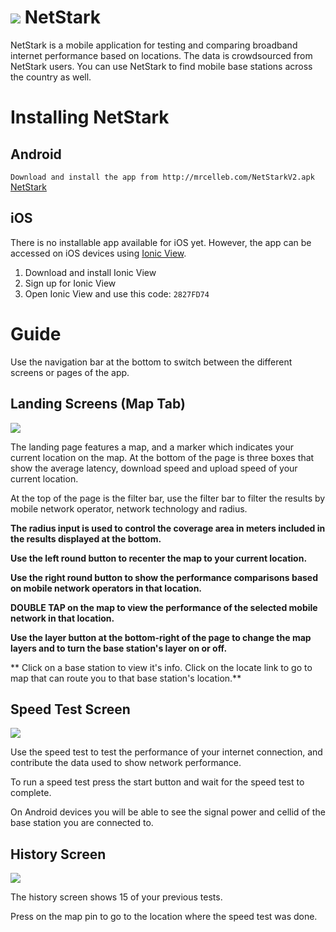 # ![](http://mrcelleb.com/img/netstark/favicon.ico) NetStark
NetStark is a mobile application for testing and comparing broadband internet performance based on locations. The data is crowdsourced from NetStark users. 
You can use NetStark to find mobile base stations across the country as well.

# Installing NetStark
## Android
`Download and install the app from http://mrcelleb.com/NetStarkV2.apk` [NetStark](http://mrcelleb.com/NetStarkV2.apk)

## iOS
There is no installable app available for iOS yet. However, the app can be accessed on iOS devices using [Ionic View](https://view.ionic.io).

1. Download and install Ionic View
2. Sign up for Ionic View
3. Open Ionic View and use this code: 
`2827FD74`

# Guide

Use the navigation bar at the bottom to switch between the different screens or pages of the app.

## Landing Screens (Map Tab)
![](http://mrcelleb.com/img/netstark/landingpage.png)

The landing page features a map, and a marker which indicates your current location on the map.
At the bottom of the page is three boxes that show the average latency, download speed and upload speed of your current location.

At the top of the page is the filter bar, use the filter bar to filter the results by mobile network operator, network technology and radius.

**The radius input is used to control the coverage area in meters included in the results displayed at the bottom.**

**Use the left round button to recenter the map to your current location.**

**Use the right round button to show the performance comparisons based on mobile network operators in that location.**

**DOUBLE TAP on the map to view the performance of the selected mobile network in that location.**

**Use the layer button at the bottom-right of the page to change the map layers and to turn the base station's layer on or off.**

** Click on a base station to view it's info. Click on the locate link to go to map that can route you to that base station's location.**

## Speed Test Screen
![](http://mrcelleb.com/img/netstark/speedtest.png)

Use the speed test to test the performance of your internet connection, and contribute the data used to show network performance.

To run a speed test press the start button and wait for the speed test to complete.

On Android devices you will be able to see the signal power and cellid of the base station you are connected to.

## History Screen
![](http://mrcelleb.com/img/netstark/history.png)

The history screen shows 15 of your previous tests.

Press on the map pin to go to the location where the speed test was done.
